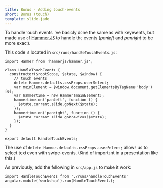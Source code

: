 ```yaml
---
title: Bonus - Adding touch-events
short: Bonus (touch)
template: slide.jade
---
```


To handle touch events I've basicly done the same as with keyevents, but made use of [Hammer.JS](http://hammerjs.github.io/) to handle the events (_panleft_ and _panright_ to be more exact).

This code is located in ```src/runs/handleTouchEvents.js```:

    import Hammer from 'hammerjs/hammer.js';

    class HandleTouchEvents {
      constructor($rootScope, $state, $window) {
        // touch events
        delete Hammer.defaults.cssProps.userSelect;
        var mainElement = $window.document.getElementsByTagName('body')[0];
        var hammertime = new Hammer(mainElement);
        hammertime.on('panleft', function () {
          $state.current.slide.goNext($state);
        });
        hammertime.on('panright', function () {
          $state.current.slide.goPrevious($state);
        });
      }
    }

    export default HandleTouchEvents;

The use of ```delete Hammer.defaults.cssProps.userSelect;``` allows us to select text even with swipe-events. (Kind of important in a presentation like this.)

As previously, add the following in ```src/app.js``` to make it work:

    import HandleTouchEvents from './runs/handleTouchEvents'
    angular.module('workshop').run(HandleTouchEvents);
